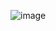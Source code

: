 ![image](https://user-images.githubusercontent.com/46073523/168683632-2c29379e-406b-4021-bc72-d7eb62625ea1.png)

